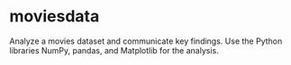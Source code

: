 # moviesdata
Analyze a movies dataset and communicate key findings. Use the Python libraries NumPy, pandas, and Matplotlib for the analysis.  
